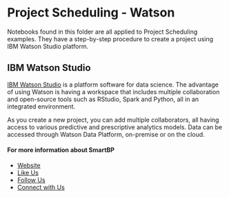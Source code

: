 # Project Scheduling - Watson

Notebooks found in this folder are all applied to Project Scheduling examples. They have a step-by-step procedure to create a project using IBM Watson Studio platform.



## IBM Watson Studio

[IBM Watson Studio](https://www.ibm.com/cloud/watson-studio) is a platform software for data science. The advantage of using Watson is having a workspace that includes multiple collaboration and open-source tools such as RStudio, Spark and Python, all in an integrated environment. 

As you create a new project, you can add multiple collaborators, all having access to various predictive and prescriptive analytics models. Data can be accessed through Watson Data Platform, on-premise or on the cloud.

#### For more information about SmartBP
- [Website](http://www.smart-bp.com)
- [Like Us](https://www.facebook.com/Smartbp-122794631689852/?ref=bookmarks)
- [Follow Us](https://twitter.com/Smart_BP) 
- [Connect with Us](https://www.linkedin.com/company/smartbp/?viewAsMember=true)
